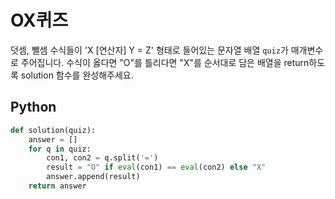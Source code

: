# OX퀴즈
덧셈, 뺄셈 수식들이 'X [연산자] Y = Z' 형태로 들어있는 문자열 배열 `quiz`가 매개변수로 주어집니다. 수식이 옳다면 "O"를 틀리다면 "X"를 순서대로 담은 배열을 return하도록 solution 함수를 완성해주세요.

## Python
```python
def solution(quiz):
    answer = []
    for q in quiz:
        con1, con2 = q.split('=')
        result = "O" if eval(con1) == eval(con2) else "X"
        answer.append(result)
    return answer
```